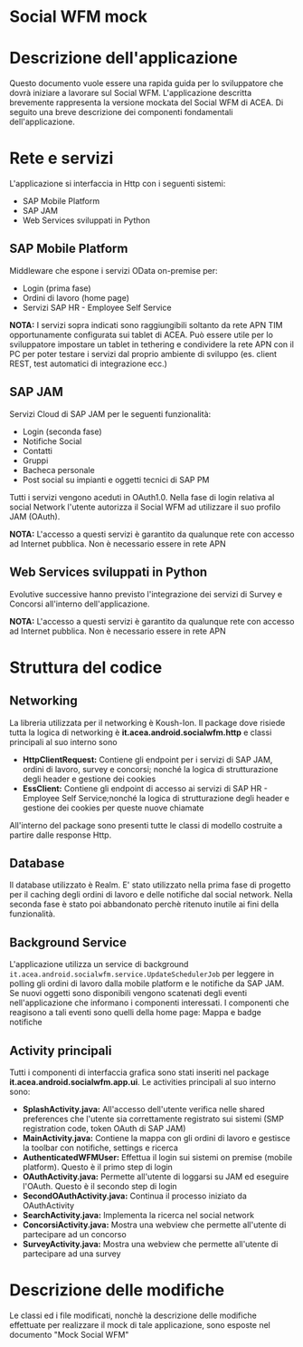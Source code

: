# Social WFM mock

# Descrizione dell'applicazione
Questo documento vuole essere una rapida guida per lo sviluppatore che dovrà iniziare a lavorare sul Social WFM. L'applicazione descritta brevemente rappresenta la versione mockata del Social WFM di ACEA. Di seguito una breve descrizione dei componenti fondamentali dell'applicazione.

# Rete e servizi
L'applicazione si interfaccia in Http con i seguenti sistemi:
* SAP Mobile Platform
* SAP JAM
* Web Services sviluppati in Python 

## SAP Mobile Platform
Middleware che espone i servizi OData on-premise per:
* Login (prima fase)
* Ordini di lavoro (home page)
* Servizi SAP HR - Employee Self Service 
  

**NOTA:** I servizi sopra indicati sono raggiungibili soltanto da rete APN TIM opportunamente configurata sui tablet di ACEA. Può essere utile per lo sviluppatore impostare un tablet in tethering e condividere la rete APN con il PC per poter testare i servizi dal proprio ambiente di sviluppo (es. client REST, test automatici di integrazione ecc.)

## SAP JAM
Servizi Cloud di SAP JAM per le seguenti funzionalità:
* Login (seconda fase)
* Notifiche Social
* Contatti
* Gruppi
* Bacheca personale
* Post social su impianti e oggetti tecnici di SAP PM

Tutti i servizi vengono aceduti in OAuth1.0. Nella fase di login relativa al social Network l'utente autorizza il Social WFM ad utilizzare il suo profilo JAM (OAuth).

**NOTA:** L'accesso a questi servizi è garantito da qualunque rete con accesso ad Internet pubblica. Non è necessario essere in rete APN

## Web Services sviluppati in Python
Evolutive successive hanno previsto l'integrazione dei servizi di Survey e Concorsi all'interno dell'applicazione. 

**NOTA:** L'accesso a questi servizi è garantito da qualunque rete con accesso ad Internet pubblica. Non è necessario essere in rete APN

# Struttura del codice
## Networking
La libreria utilizzata per il networking è Koush-Ion. Il package dove risiede tutta la logica di networking è **it.acea.android.socialwfm.http** e classi principali al suo interno sono
* **HttpClientRequest:** Contiene gli endpoint per i servizi di SAP JAM, ordini di lavoro, survey e concorsi; nonché la logica di strutturazione degli header e gestione dei cookies
* **EssClient:** Contiene gli endpoint di accesso ai servizi di SAP HR - Employee Self Service;nonché la logica di strutturazione degli header e gestione dei cookies per queste nuove chiamate

All'interno del package sono presenti tutte le classi di modello costruite a partire dalle response Http.
## Database
Il database utilizzato è Realm. E' stato utilizzato nella prima fase di progetto per il caching degli ordini di lavoro e delle notifiche dal social network. Nella seconda fase è stato poi abbandonato perchè ritenuto inutile ai fini della funzionalità.

## Background Service
L'applicazione utilizza un service di background `it.acea.android.socialwfm.service.UpdateSchedulerJob` per leggere in polling gli ordini di lavoro dalla mobile platform e le notifiche da SAP JAM. Se nuovi oggetti sono disponibili vengono scatenati degli eventi nell'applicazione che informano i componenti interessati. I componenti che reagisono a tali eventi sono quelli della home page: Mappa e badge notifiche
## Activity principali
Tutti i componenti di interfaccia grafica sono stati inseriti nel package **it.acea.android.socialwfm.app.ui**.
Le activities principali al suo interno sono:
*  **SplashActivity.java:** All'accesso dell'utente verifica nelle shared preferences che l'utente sia correttamente registrato sui sistemi (SMP registration code, token OAuth di SAP JAM)
*  **MainActivity.java:** Contiene la mappa con gli ordini di lavoro e gestisce la toolbar con notifiche, settings e ricerca
*  **AuthenticatedWFMUser:** Effettua il login sui sistemi on premise (mobile platform). Questo è il primo step di login
*  **OAuthActivity.java:** Permette all'utente di loggarsi su JAM ed eseguire l'OAuth. Questo è il secondo step di login
*  **SecondOAuthActivity.java:** Continua il processo iniziato da OAuthActivity
*  **SearchActivity.java:** Implementa la ricerca nel social network
*  **ConcorsiActivity.java:** Mostra una webview che permette all'utente di partecipare ad un concorso
*  **SurveyActivity.java:** Mostra una webview che permette all'utente di partecipare ad una survey

# Descrizione delle modifiche
Le classi ed i file modificati, nonchè la descrizione delle modifiche effettuate per realizzare il mock di tale applicazione, sono esposte nel documento "Mock Social WFM"



